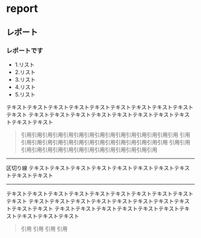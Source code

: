 # report
## レポート
### レポートです

* 1.リスト
* 2.リスト
* 3.リスト
* 4.リスト
* 5.リスト

テキストテキストテキストテキストテキストテキストテキストテキストテキストテキスト
テキストテキストテキストテキストテキストテキストテキストテキストテキストテキスト

> 引用引用引用引用引用引用引用引用引用引用引用引用引用引用引用
> 引用引用引用引用引用引用引用引用引用引用引用引用引用引用引用
> 引用引用引用引用引用引用引用引用引用引用引用引用引用引用引用

--------------------------------------------
区切り線
テキストテキストテキストテキストテキストテキストテキストテキストテキストテキスト

---------------------------------------------------------------------
テキストテキストテキストテキストテキストテキストテキストテキストテキストテキスト
テキストテキストテキストテキストテキストテキストテキストテキストテキストテキスト
テキストテキストテキストテキストテキストテキストテキストテキストテキストテキスト


> 引用
> 引用
> 引用
> 引用
